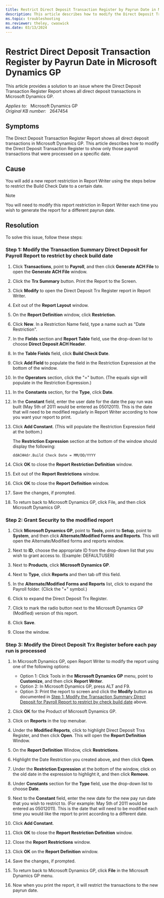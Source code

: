 ```yaml
---
title: Restrict Direct Deposit Transaction Register by Payrun Date in Microsoft Dynamics GP
description: This article describes how to modify the Direct Deposit Transaction Register to show only those payroll transactions that were processed on a specific date.
ms.topic: troubleshooting
ms.reviewer: theley, cwaswick
ms.date: 03/13/2024
---
```

# Restrict Direct Deposit Transaction Register by Payrun Date in Microsoft Dynamics GP

This article provides a solution to an issue where the Direct Deposit Transaction Register Report shows all direct deposit transactions in Microsoft Dynamics GP.

_Applies to:_ &nbsp; Microsoft Dynamics GP  
_Original KB number:_ &nbsp; 2647454

## Symptoms

The Direct Deposit Transaction Register Report shows all direct deposit transactions in Microsoft Dynamics GP. This article describes how to modify the Direct Deposit Transaction Register to show only those payroll transactions that were processed on a specific date.

## Cause

You will add a new report restriction in Report Writer using the steps below to restrict the Build Check Date to a certain date.

> [!NOTE]
> You will need to modify this report restriction in Report Writer each time you wish to generate the report for a different payrun date.

## Resolution

To solve this issue, follow these steps:

### Step 1: Modify the Transaction Summary Direct Deposit for Payroll Report to restrict by check build date

1. Click **Transactions**, point to **Payroll**, and then click **Generate ACH File** to open the **Generate ACH File** window.

2. Click the **Trx Summary** button. Print the Report to the Screen.

3. Click **Modify** to open the Direct Deposit Trx Register report in Report Writer.

4. Exit out of the **Report Layout** window.

5. On the **Report Definition** window, click **Restriction**.

6. Click **New**. In a Restriction Name field, type a name such as "Date Restriction".

7. In the **Fields** section and **Report Table** field, use the drop-down list to choose **Direct Deposit ACH Header**.

8. In the **Table Fields** field, click **Build Check Date**.

9. Click **Add Field** to populate the field in the Restriction Expression at the bottom of the window.

10. In the **Operators** section, click the "=" button. (The equals sign will populate in the Restriction Expression.)

11. In the **Constants** section, for the **Type**, click **Date**.

12. In the **Constant** field, enter the user date for the date the pay run was built (May 5th of 2011 would be entered as 05012011). This is the date that will need to be modified regularly in Report Writer according to how you want your report to print.

13. Click **Add Constant**. (This will populate the Restriction Expression field at the bottom.)

    The **Restriction Expression** section at the bottom of the window should display the following:

    `ddACHHdr.Build Check Date = MM/DD/YYYY`

14. Click **OK** to close the **Report Restriction Definition** window.

15. Exit out of the **Report Restrictions** window.

16. Click **OK** to close the **Report Definition** window.

17. Save the changes, if prompted.

18. To return back to Microsoft Dynamics GP, click File,  and then click Microsoft Dynamics GP.

### Step 2: Grant Security to the modified report

1. Click **Microsoft Dynamics GP**, point to **Tools**, point to **Setup**, point to **System**, and then click **Alternate/Modified Forms and Reports**. This will open the Alternate/Modified forms and reports window.

2. Next to **ID**, choose the appropriate ID from the drop-down list that you wish to grant access to. (Example: DEFAULTUSER)

3. Next to **Products**, click **Microsoft Dynamics GP**.

4. Next to **Type**, click **Reports** and then tab off this field.

5. In the **Alternate/Modified Forms and Reports** list, click to expand the Payroll folder. (Click the "+" symbol.)

6. Click to expand the Direct Deposit Trx Register.

7. Click to mark the radio button next to the Microsoft Dynamics GP (Modified) version of this report.

8. Click **Save**.

9. Close the window.

### Step 3: Modify the Direct Deposit Trx Register before each pay run is processed

1. In Microsoft Dynamics GP, open Report Writer to modify the report using one of the following options:

    - Option 1: Click Tools in the **Microsoft Dynamics GP** menu, point to **Customize**, and then click **Report Writer**.
    - Option 2: In Microsoft Dynamics GP, press ALT and F9.
    - Option 3: Print the report to screen and click the **Modify** button as documented in [Step 1: Modify the Transaction Summary Direct Deposit for Payroll Report to restrict by check build date](#step-1-modify-the-transaction-summary-direct-deposit-for-payroll-report-to-restrict-by-check-build-date) above.

2. Click **OK** for the Product of Microsoft Dynamics GP.

3. Click on **Reports** in the top menubar.

4. Under the **Modified Reports**, click to highlight Direct Deposit Trxs Register, and then click **Open**. This will open the **Report Definition** Window.

5. On the **Report Definition** Window, click **Restrictions**.

6. Highlight the Date Restriction you created above, and then click **Open**.

7. Under the **Restriction Expression** at the bottom of the window, click on the old date in the expression to highlight it, and then click **Remove**.

8. Under **Constants** section for the **Type** field, use the drop-down list to choose **Date**.

9. Next to the **Constant** field, enter the new date for the new pay run date that you wish to restrict to. (For example: May 5th of 2011 would be entered as 05012011). This is the date that will need to be modified each time you would like the report to print according to a different date.

10. Click **Add Constant**.

11. Click **OK** to close the **Report Restriction Definition** window.

12. Close the **Report Restrictions** window.

13. Click **OK** on the **Report Definition** window.

14. Save the changes, if prompted.

15. To return back to Microsoft Dynamics GP, click **File** in the Microsoft Dynamics GP menu.

16. Now when you print the report, it will restrict the transactions to the new payrun date.
